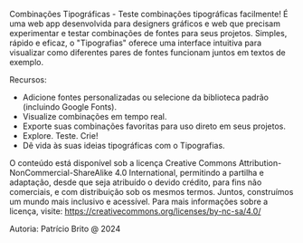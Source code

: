 Combinações Tipográficas - Teste combinações tipográficas facilmente!
É uma web app desenvolvida para designers gráficos e web que precisam experimentar e testar combinações de fontes para seus projetos. Simples, rápido e eficaz, o "Tipografias" oferece uma interface intuitiva para visualizar como diferentes pares de fontes funcionam juntos em textos de exemplo.

Recursos:
- Adicione fontes personalizadas ou selecione da biblioteca padrão (incluindo Google Fonts).
- Visualize combinações em tempo real.
- Exporte suas combinações favoritas para uso direto em seus projetos.
- Explore. Teste. Crie!
- Dê vida às suas ideias tipográficas com o Tipografias.

O conteúdo está disponível sob a licença Creative Commons Attribution-NonCommercial-ShareAlike 4.0 International, permitindo a partilha e adaptação, desde que seja atribuído o devido crédito, para fins não comerciais, e com distribuição sob os mesmos termos. Juntos, construímos um mundo mais inclusivo e acessível.
Para mais informações sobre a licença, visite: https://creativecommons.org/licenses/by-nc-sa/4.0/

Autoria: Patrício Brito @ 2024
